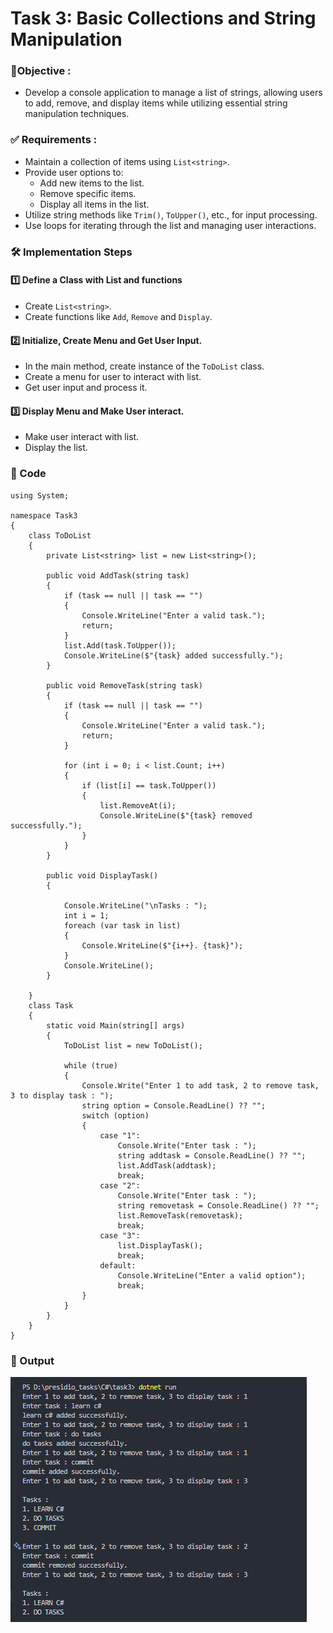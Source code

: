 
# Task 3: Basic Collections and String Manipulation


### 🎯Objective :

- Develop a console application to manage a list of strings, allowing users to add, remove, and display items while utilizing essential string manipulation techniques.


###  ✅  Requirements :

- Maintain a collection of items using `List<string>`.
- Provide user options to:
    - Add new items to the list.
    - Remove specific items.
    - Display all items in the list.
- Utilize string methods like `Trim()`, `ToUpper()`, etc., for input processing.
- Use loops for iterating through the list and managing user interactions.


###  🛠 Implementation Steps


#### 1️⃣ Define a Class with List and functions

- Create `List<string>`.
- Create functions like `Add`, `Remove` and `Display`.

#### 2️⃣ Initialize, Create Menu and Get User Input.

- In the main method, create instance of the `ToDoList` class.
- Create a menu for user to interact with list.
- Get user input and process it.

#### 3️⃣ Display Menu and Make User interact.

- Make user interact with list.
- Display the list.

### 📝 Code

```
using System;

namespace Task3
{
    class ToDoList
    {
        private List<string> list = new List<string>();

        public void AddTask(string task)
        {
            if (task == null || task == "")
            {
                Console.WriteLine("Enter a valid task.");
                return;
            }
            list.Add(task.ToUpper());
            Console.WriteLine($"{task} added successfully.");
        }

        public void RemoveTask(string task)
        {
            if (task == null || task == "")
            {
                Console.WriteLine("Enter a valid task.");
                return;
            }

            for (int i = 0; i < list.Count; i++)
            {
                if (list[i] == task.ToUpper())
                {
                    list.RemoveAt(i);
                    Console.WriteLine($"{task} removed successfully.");
                }
            }
        }

        public void DisplayTask()
        {

            Console.WriteLine("\nTasks : ");
            int i = 1;
            foreach (var task in list)
            {
                Console.WriteLine($"{i++}. {task}");
            }
            Console.WriteLine();
        }

    }
    class Task
    {
        static void Main(string[] args)
        {
            ToDoList list = new ToDoList();

            while (true)
            {
                Console.Write("Enter 1 to add task, 2 to remove task, 3 to display task : ");
                string option = Console.ReadLine() ?? "";
                switch (option)
                {
                    case "1":
                        Console.Write("Enter task : ");
                        string addtask = Console.ReadLine() ?? "";
                        list.AddTask(addtask);
                        break;
                    case "2":
                        Console.Write("Enter task : ");
                        string removetask = Console.ReadLine() ?? "";
                        list.RemoveTask(removetask);
                        break;
                    case "3":
                        list.DisplayTask();
                        break;
                    default:
                        Console.WriteLine("Enter a valid option");
                        break;
                }
            }
        }
    }
}
```

### 📌 Output

![View 1](./images/image1.png)